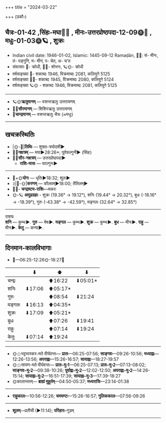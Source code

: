 +++
title = "2024-03-22"

+++
(उकौ॰)
## चैत्रः-01-42  ,सिंहः-मघा🌛🌌  ,  मीनः-उत्तरप्रोष्ठपदा-12-09🌞🌌  ,  मधुः-01-03🌞🪐  , शुक्रः
- Indian civil date: 1946-01-02, Islamic: 1445-09-12 Ramaḍān, 🌌🌞: सं- मीनः, तं- पङ्गुनि, म- मीनं, प- चेत, अ- च’त
- संवत्सरः 🌛- क्रोधी, 🌌🌞- शोभनः, 🪐🌞- क्रोधी
- वर्षसङ्ख्या 🌛- शकाब्दः 1946, विक्रमाब्दः 2081, कलियुगे 5125
- वर्षसङ्ख्या 🌌🌞- शकाब्दः 1945, विक्रमाब्दः 2080, कलियुगे 5124
- वर्षसङ्ख्या 🪐🌞 - शकाब्दः 1946, विक्रमाब्दः 2081, कलियुगे 5125
___________________
- 🪐🌞**ऋतुमानम्** — वसन्तऋतुः उत्तरायणम्
- 🌌🌞**सौरमानम्** — शिशिरऋतुः उत्तरायणम्
- 🌛**चान्द्रमानम्** — वसन्तऋतुः चैत्रः (≈मधुः)
___________________


## खचक्रस्थितिः
- |🌞-🌛|**तिथिः** — शुक्ल-त्रयोदशी►  
- 🌌🌛**नक्षत्रम्** — मघा►28:26*; पूर्वफल्गुनी► (सिंहः)  
- 🌌🌞**सौर-नक्षत्रम्** — उत्तरप्रोष्ठपदा►  
  - **राशि-मासः** — फाल्गुनः► 
___________________
- 🌛+🌞**योगः** — धृतिः►18:32; शूलः►  
- २|🌛-🌞|**करणम्** — कौलवम्►18:00; तैतिलम्►  
- 🌌🌛- **चन्द्राष्टम-राशिः**—मकरः  
- 🌞-🪐 **अमूढग्रहाः** - शुक्रः (19.36° → 19.12°), शनिः (19.44° → 20.32°), बुधः (-18.16° → -18.39°), गुरुः (-43.38° → -42.59°), मङ्गलः (32.64° → 32.85°)
___________________
राशयः  
**शनि** — कुम्भः►. **गुरु** — मेषः►. **मङ्गल** — कुम्भः►. **शुक्र** — कुम्भः►. **बुध** — मीनः►. **राहु** — मीनः►. **केतु** — कन्या►. 
___________________


## दिनमान-कालविभागाः
- 🌅—06:25-12:26🌞-18:27🌇  

|      |⬇     |⬆     |⬇     |
|------|-----|-----|------|
|चन्द्रः|     |⬆16:22 |⬇05:01*|
|शनिः   |⬇17:06 |⬆05:17*|     |
|गुरुः  |     |⬆08:54 |⬇21:24 |
|मङ्गलः |⬇16:13 |⬆04:35*|     |
|शुक्रः |⬇17:09 |⬆05:21*|     |
|बुधः   |     |⬆07:26 |⬇19:41 |
|राहुः  |     |⬆07:14 |⬇19:24 |
|केतुः  |⬇07:14 |⬆19:24 |     |
___________________
- 🌞⚝भट्टभास्कर-मते वीर्यवन्तः— **प्रातः**—06:25-07:56; **साङ्गवः**—09:26-10:56; **मध्याह्नः**—12:26-13:56; **अपराह्णः**—15:26-16:57; **सायाह्नः**—18:27-19:57  
- 🌞⚝सायण-मते वीर्यवन्तः— **प्रातः-मु॰1**—06:25-07:13; **प्रातः-मु॰2**—07:13-08:02; **साङ्गवः-मु॰2**—09:38-10:26; **पूर्वाह्णः-मु॰2**—12:02-12:50; **अपराह्णः-मु॰2**—14:26-15:14; **सायाह्नः-मु॰2**—16:51-17:39; **सायाह्नः-मु॰3**—17:39-18:27  
- 🌞कालान्तरम्— **ब्राह्मं मुहूर्तम्**—04:50-05:37; **मध्यरात्रिः**—23:14-01:38  
___________________
- **राहुकालः**—10:56-12:26; **यमघण्टः**—15:26-16:57; **गुलिककालः**—07:56-09:26  
___________________
- **शूलम्**—प्रतीची (►11:14); **परिहारः**–गुडम्  
___________________
